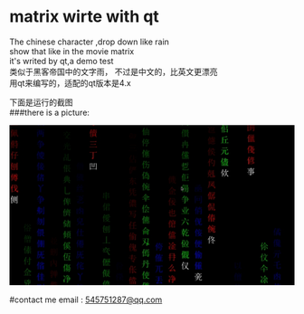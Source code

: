 # matrix  wirte with qt 
The chinese character ,drop down like rain     
show that  like in the movie matrix     
it's writed by qt,a demo test      
类似于黑客帝国中的文字雨， 不过是中文的，比英文更漂亮    
用qt来编写的，适配的qt版本是4.x    
      
     
下面是运行的截图    
###there is a picture:   
     
![run status picture](https://raw.githubusercontent.com/prownd/chinese_character_rain/master/images/runImage.jpeg "matrix run picture")  
    
      


#contact me
email : <545751287@qq.com>
